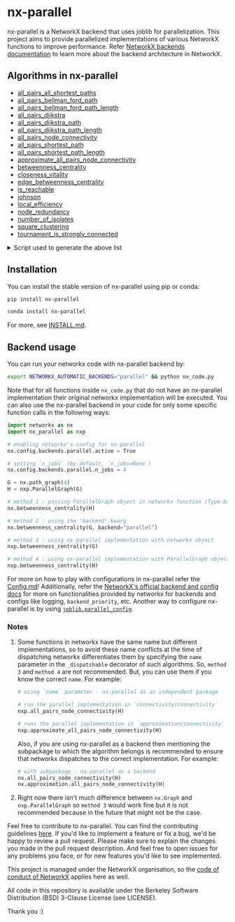 # nx-parallel

nx-parallel is a NetworkX backend that uses joblib for parallelization. This project aims to provide parallelized implementations of various NetworkX functions to improve performance. Refer [NetworkX backends documentation](https://networkx.org/documentation/latest/reference/backends.html) to learn more about the backend architecture in NetworkX.

## Algorithms in nx-parallel

- [all_pairs_all_shortest_paths](https://github.com/networkx/nx-parallel/blob/main/nx_parallel/algorithms/shortest_paths/generic.py#L11)
- [all_pairs_bellman_ford_path](https://github.com/networkx/nx-parallel/blob/main/nx_parallel/algorithms/shortest_paths/weighted.py#L212)
- [all_pairs_bellman_ford_path_length](https://github.com/networkx/nx-parallel/blob/main/nx_parallel/algorithms/shortest_paths/weighted.py#L168)
- [all_pairs_dijkstra](https://github.com/networkx/nx-parallel/blob/main/nx_parallel/algorithms/shortest_paths/weighted.py#L29)
- [all_pairs_dijkstra_path](https://github.com/networkx/nx-parallel/blob/main/nx_parallel/algorithms/shortest_paths/weighted.py#L124)
- [all_pairs_dijkstra_path_length](https://github.com/networkx/nx-parallel/blob/main/nx_parallel/algorithms/shortest_paths/weighted.py#L73)
- [all_pairs_node_connectivity](https://github.com/networkx/nx-parallel/blob/main/nx_parallel/algorithms/connectivity/connectivity.py#L18)
- [all_pairs_shortest_path](https://github.com/networkx/nx-parallel/blob/main/nx_parallel/algorithms/shortest_paths/unweighted.py#L63)
- [all_pairs_shortest_path_length](https://github.com/networkx/nx-parallel/blob/main/nx_parallel/algorithms/shortest_paths/unweighted.py#L19)
- [approximate_all_pairs_node_connectivity](https://github.com/networkx/nx-parallel/blob/main/nx_parallel/algorithms/approximation/connectivity.py#L13)
- [betweenness_centrality](https://github.com/networkx/nx-parallel/blob/main/nx_parallel/algorithms/centrality/betweenness.py#L20)
- [closeness_vitality](https://github.com/networkx/nx-parallel/blob/main/nx_parallel/algorithms/vitality.py#L10)
- [edge_betweenness_centrality](https://github.com/networkx/nx-parallel/blob/main/nx_parallel/algorithms/centrality/betweenness.py#L96)
- [is_reachable](https://github.com/networkx/nx-parallel/blob/main/nx_parallel/algorithms/tournament.py#L13)
- [johnson](https://github.com/networkx/nx-parallel/blob/main/nx_parallel/algorithms/shortest_paths/weighted.py#L256)
- [local_efficiency](https://github.com/networkx/nx-parallel/blob/main/nx_parallel/algorithms/efficiency_measures.py#L10)
- [node_redundancy](https://github.com/networkx/nx-parallel/blob/main/nx_parallel/algorithms/bipartite/redundancy.py#L12)
- [number_of_isolates](https://github.com/networkx/nx-parallel/blob/main/nx_parallel/algorithms/isolate.py#L9)
- [square_clustering](https://github.com/networkx/nx-parallel/blob/main/nx_parallel/algorithms/cluster.py#L11)
- [tournament_is_strongly_connected](https://github.com/networkx/nx-parallel/blob/main/nx_parallel/algorithms/tournament.py#L59)

<details>
<summary>Script used to generate the above list</summary>
  
```
import _nx_parallel as nxp
d = nxp.get_funcs_info() # temporarily add `from .update_get_info import *` to _nx_parallel/__init__.py
for func in d:
    print(f"- [{func}]({d[func]['url']})")
```

</details>

## Installation

You can install the stable version of nx-parallel using pip or conda:

```sh
pip install nx-parallel

conda install nx-parallel
```

For more, see [INSTALL.md](./INSTALL.md).

## Backend usage

You can run your networkx code with nx-parallel backend by:

```sh
export NETWORKX_AUTOMATIC_BACKENDS="parallel" && python nx_code.py
```

Note that for all functions inside `nx_code.py` that do not have an nx-parallel implementation their original networkx implementation will be executed. You can also use the nx-parallel backend in your code for only some specific function calls in the following ways:

```py
import networkx as nx
import nx_parallel as nxp

# enabling networkx's config for nx-parallel
nx.config.backends.parallel.active = True

# setting `n_jobs` (by default, `n_jobs=None`)
nx.config.backends.parallel.n_jobs = 4

G = nx.path_graph(4)
H = nxp.ParallelGraph(G)

# method 1 : passing ParallelGraph object in networkx function (Type-based dispatching)
nx.betweenness_centrality(H)

# method 2 : using the 'backend' kwarg
nx.betweenness_centrality(G, backend="parallel")

# method 3 : using nx-parallel implementation with networkx object
nxp.betweenness_centrality(G)

# method 4 : using nx-parallel implementation with ParallelGraph object
nxp.betweenness_centrality(H)
```

For more on how to play with configurations in nx-parallel refer the [Config.md](./Config.md)! Additionally, refer the [NetworkX's official backend and config docs](https://networkx.org/documentation/latest/reference/backends.html) for more on functionalities provided by networkx for backends and configs like logging, `backend_priority`, etc. Another way to configure nx-parallel is by using [`joblib.parallel_config`](https://joblib.readthedocs.io/en/latest/generated/joblib.parallel_config.html).

### Notes

1. Some functions in networkx have the same name but different implementations, so to avoid these name conflicts at the time of dispatching networkx differentiates them by specifying the `name` parameter in the `_dispatchable` decorator of such algorithms. So, `method 3` and `method 4` are not recommended. But, you can use them if you know the correct `name`. For example:

   ```py
   # using `name` parameter - nx-parallel as an independent package

   # run the parallel implementation in `connectivity/connectivity`
   nxp.all_pairs_node_connectivity(H)

   # runs the parallel implementation in `approximation/connectivity`
   nxp.approximate_all_pairs_node_connectivity(H)
   ```

   Also, if you are using nx-parallel as a backend then mentioning the subpackage to which the algorithm belongs is recommended to ensure that networkx dispatches to the correct implementation. For example:

   ```py
   # with subpackage - nx-parallel as a backend
   nx.all_pairs_node_connectivity(H)
   nx.approximation.all_pairs_node_connectivity(H)
   ```

2. Right now there isn't much difference between `nx.Graph` and `nxp.ParallelGraph` so `method 3` would work fine but it is not recommended because in the future that might not be the case.

Feel free to contribute to nx-parallel. You can find the contributing guidelines [here](./CONTRIBUTING.md). If you'd like to implement a feature or fix a bug, we'd be happy to review a pull request. Please make sure to explain the changes you made in the pull request description. And feel free to open issues for any problems you face, or for new features you'd like to see implemented.

This project is managed under the NetworkX organisation, so the [code of conduct of NetworkX](https://github.com/networkx/networkx/blob/main/CODE_OF_CONDUCT.rst) applies here as well.

All code in this repository is available under the Berkeley Software Distribution (BSD) 3-Clause License (see LICENSE).

Thank you :)
